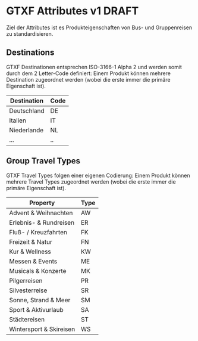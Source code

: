 # GTXF Attributes v1 DRAFT
Ziel der Attributes ist es Produkteigenschaften von Bus- und Gruppenreisen zu standardisieren.

## Destinations

GTXF Destinationen entsprechen ISO-3166-1 Alpha 2 und werden somit durch dem 2 Letter-Code definiert:
Einem Produkt können mehrere Destination zugeordnet werden (wobei die erste immer die primäre Eigenschaft ist).

| Destination| Code |
|---|---|
|Deutschland |DE 
|Italien | IT
|Niederlande | NL
|... | ..


## Group Travel Types

GTXF Travel Types folgen einer eigenen Codierung:
Einem Produkt können mehrere Travel Types zugeordnet werden (wobei die erste immer die primäre Eigenschaft ist).

| Property| Type | 
|---|---|
Advent & Weihnachten  | AW
Erlebnis- & Rundreisen | ER
Fluß- / Kreuzfahrten  | FK
Freizeit & Natur | FN
Kur & Wellness | KW
Messen & Events | ME
Musicals & Konzerte | MK
Pilgerreisen | PR
Silvesterreise | SR
Sonne, Strand & Meer | SM
Sport & Aktivurlaub  | SA
Städtereisen | ST
Wintersport & Skireisen | WS
